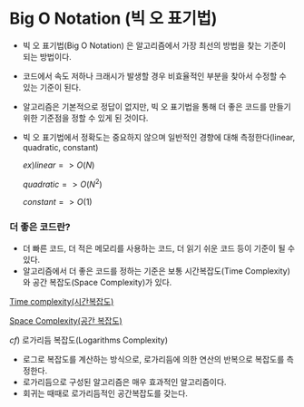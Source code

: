 # Big O Notation (빅 오 표기법)

- 빅 오 표기법(Big O Notation) 은 알고리즘에서 가장 최선의 방법을 찾는 기준이 되는 방법이다.
- 코드에서 속도 저하나 크래시가 발생할 경우 비효율적인 부분을 찾아서 수정할 수 있는 기준이 된다.
- 알고리즘은 기본적으로 정답이 없지만, 빅 오 표기법을 통해 더 좋은 코드를 만들기 위한 기준점을 정할 수 있게 된 것이다.
- 빅 오 표기법에서 정확도는 중요하지 않으며 일반적인 경향에 대해 측정한다(linear, quadratic, constant)

    $ex) linear => O(N)$

    $quadratic => O(N^2)$

    $constant => O(1)$

### 더 좋은 코드란?

- 더 빠른 코드, 더 적은 메모리를 사용하는 코드, 더 읽기 쉬운 코드 등이 기준이 될 수 있다.
- 알고리즘에서 더 좋은 코드를 정하는 기준은 보통 시간복잡도(Time Complexity)와 공간 복잡도(Space Complexity)가 있다.

[Time complexity(시간복잡도)](https://www.notion.so/Time-complexity-665d9c0945f04d85a4f72e6a4b9d7ad7)

[Space Complexity(공간 복잡도)](https://www.notion.so/Space-Complexity-1a51565d7bba400a9cd8b8b5df724284)

$cf)$ 로가리듬 복잡도(Logarithms Complexity)

- 로그로 복잡도를 계산하는 방식으로, 로가리듬에 의한 연산의 반복으로 복잡도를 측정한다.
- 로가리듬으로 구성된 알고리즘은 매우 효과적인 알고리즘이다.
- 회귀는 때때로 로가리듬적인 공간복잡도를 갖는다.
